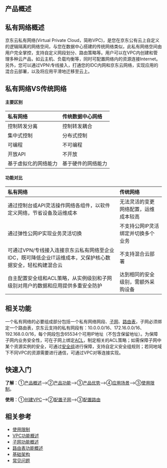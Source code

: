 ## 产品概述

## 私有网络概述

京东云私有网络(Virtual Private Cloud，简称VPC)，是您在京东公有云上自定义的逻辑隔离的网络空间，与您在数据中心搭建的传统网络类似，此私有网络空间由用户完全掌控，支持自定义网段划分、路由策略等。用户可以在VPC内创建和管理多种云产品，如云主机、负载均衡等，同时可配置网络内的资源连接Internet。另外，您可以通过VPN\专线接入，打通您的IDC内网和京东云网络，实现应用的混合云部署，以及将应用平滑地迁移至云上。


## 私有网络VS传统网络

#### 主要区别

| 私有网络             | 传统数据中心网络   |
|:-------------------- |:------------------ |
| 控制转发分离         | 控制转发耦合       |
| 集中式控制           | 分布式控制         |
| 可编程               | 不可编程           |
| 开放API              | 不开放             |
| 基于虚拟化的网络能力 | 基于硬件的网络能力 |



#### 功能对比

| 私有网络                               | 传统网络                             |
|:----------------------- |:----------------------------------- |
| 通过控制台或API灵活操作网络各组件，以软件定义网络，节省设备及运维成本 | 无法灵活的变更网络配置，运维成本较高 |
| 通过弹性公网IP实现业务灵活切换                               | 不支持公网IP灵活绑定并切换多个业务   |
| 可通过VPN/专线接入连接京东云私有网络至企业IDC，既可降低企业IT运维成本，又保护核心数据安全，轻松构建混合云 | 不支持混合云部署                     |
| 自主配置安全组和ACL策略，从实例级别和子网级别对用户的数据和应用提供多重安全防护 | 达到相同的安全级别，需额外采购设备   |

## 相关功能
一个私有网络的必要组成部分包括一个私有网络网段、[子网](Features/Subnet-Features.md)、[路由表](Features/Route-Table-Features.md)，子网必须绑定一个路由表，京东云支持的私有网段有：10.0.0.0/16、172.16.0.0/16、192.168.0.0/16，每个网段包含65534个可用IP地址（不包含保留地址）。为保障子网内业务安全性，可在子网上绑定[ACL](Features/Network-ACL-Features.md)，制定相关的ACL策略；如需保障子网中某个资源实例的安全，可通过[安全组](Features/Security-Group-Features.md)进行保障，支持自定义安全组规则；若同地域下不同VPC的资源需要进行通信，可通过VPC对等连接实现。
 

## 快速入门

**了解**：①[产品概述](Product-Overview.md)——>②[产品功能](Features/VPC-Features.md)——>③[产品优势](Benefits.md)——>④[应用场景](Application-Scenarios/Basic-Business-Into-Cloud.md)——>③[使用限制](Restrictions.md)。

**使用**：①[创建VPC](../Operation-Guide/VPC-Configuration.md)——>②[配置子网](../Operation-Guide/Subnet-Configuration.md)——>③[配置路由](../Operation-Guide/Route-Table-Configuration.md)



## 相关参考

- [使用限制](Restrictions.md)
- [VPC功能概述](Features/VPC-Features.md)
- [子网功能概述](Features/Subnet-Features.md)
- [路由表功能概述](Features/Route-Table-Features.md)
- [基础架构](Basic-Infrastructure.md)
- [常见问题](../FAQ/FAQ.md)
